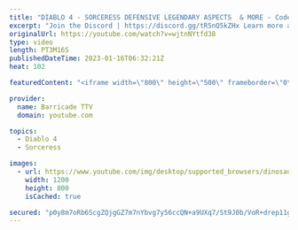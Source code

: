 ```yaml
---
title: "DIABLO 4 - SORCERESS DEFENSIVE LEGENDARY ASPECTS  & MORE - Codex of Power, Diablo IV"
excerpt: "Join the Discord | https://discord.gg/tR5nQ5kZHx Learn more about the specific Defensive, Resource, Mobility and Utility ..."
originalUrl: https://youtube.com/watch?v=wjtnNYtfd38
type: video
length: PT3M16S
publishedDateTime: 2023-01-16T06:32:21Z
heat: 102

featuredContent: "<iframe width=\"800\" height=\"500\" frameborder=\"0\" src=\"https://www.youtube.com/embed/wjtnNYtfd38\" allow=\"accelerometer; autoplay; encrypted-media; gyroscope; picture-in-picture\" allowfullscreen></iframe>"

provider:
  name: Barricade TTV
  domain: youtube.com

topics:
  - Diablo 4
  - Sorceress

images:
  - url: https://www.youtube.com/img/desktop/supported_browsers/dinosaur.png
    width: 1200
    height: 800
    isCached: true

secured: "p0y8m7oRb6ScgZQjgGZ7m7nYbvg7y56ccQN+a9UXq7/St9J0b/VoR+drep11gwrmM+g+XqQfVEL0XQSLhkGJkbM2taCP4a3c/Zpy1+HcLh9dOHpjWLkmfyiVUH7UFhL3RmvsJqdRJvho2uq5Qa8QWOOhrOuZ5ygC1Ps6JHQHb7+09Z4d8odrhm+pU3LBV7+FO/032BbR5AQc+l74AxxVIuHSoU6FmRSEAu6YhEzJqR0aHkkZR25RJ0SKbj1Sfcul6LxGllV4tDKv2AC/pWaRgK5bLV3F2a2xndRYNe/1S6gbr8kNVGUJwZ7uTQOeb8zNj5npNux2I5BSDL3CO+ytmz6iPFL6TAdABxnCCxbDR/TndlxDl9RXDq/K4mPM9dmq8kzo4n0NNDjgoxrQpaG8VxICcAormErnzdOsOfJeoZ8=;VtbnMWXatkZrtKO6yyUeDw=="
---
```


